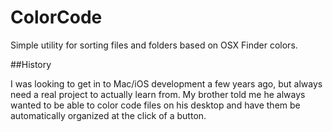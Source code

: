 ColorCode
=========

Simple utility for sorting files and folders based on OSX Finder colors.

##History

I was looking to get in to Mac/iOS development a few years ago, but always need a real project to actually learn from.
My brother told me he always wanted to be able to color code files on his desktop and have them be automatically 
organized at the click of a button.
